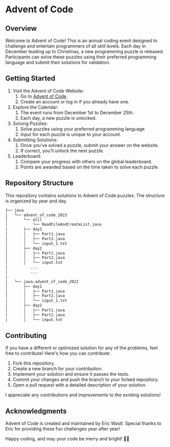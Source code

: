 # Advent of Code

## Overview

Welcome to Advent of Code! This is an annual coding event designed to challenge and entertain programmers of all skill
levels. Each day in December leading up to Christmas, a new programming puzzle is released. Participants can solve these
puzzles using their preferred programming language and submit their solutions for validation.

## Getting Started
1) Visit the Advent of Code Website:
   1) Go to [Advent of Code](https://adventofcode.com/). 
   2) Create an account or log in if you already have one.
2) Explore the Calendar:
   1) The event runs from December 1st to December 25th. 
   2) Each day, a new puzzle is unlocked.
3) Solving Puzzles:
   1) Solve puzzles using your preferred programming language. 
   2) Input for each puzzle is unique to your account.
4) Submitting Solutions:
   1) Once you've solved a puzzle, submit your answer on the website. 
   2) If correct, you'll unlock the next puzzle.
5) Leaderboard:
   1) Compare your progress with others on the global leaderboard.
   2) Points are awarded based on the time taken to solve each puzzle.

## Repository Structure
This repository contains solutions to Advent of Code puzzles. The structure is organized by year and day.
```bash
├── java
│   └── advent_of_code_2023
│       └── util
│           └── ReadFileAndCreateList.java
│       ├── day1
│       │   ├── Part1.java
│       │   ├── Part2.java
│       │   └── input_1.txt
│       ├── day2
│       │   ├── Part1.java
│       │   ├── Part2.java
│       │   └── input.txt
│          ...
│          ...
│
│   └── java.advent_of_code_2022
│       ├── day1
│       │   ├── Part1.java
│       │   ├── Part2.java
│       │   └── input_1.txt
│       ├── day2
│       │   ├── Part1.java
│       │   ├── Part2.java
│       │   └── input.txt
```

## Contributing
If you have a different or optimized solution for any of the problems, feel free to contribute! Here's how you can contribute:

1) Fork this repository.
2) Create a new branch for your contribution.
3) Implement your solution and ensure it passes the tests.
4) Commit your changes and push the branch to your forked repository.
5) Open a pull request with a detailed description of your solution.

I appreciate any contributions and improvements to the existing solutions!

## Acknowledgments
Advent of Code is created and maintained by Eric Wastl. Special thanks to Eric for providing these fun challenges year after year!

Happy coding, and may your code be merry and bright! 🎄✨





